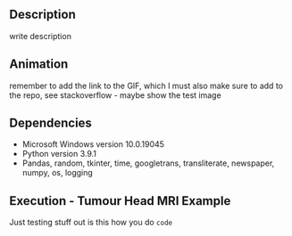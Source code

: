 ## Description 
write description

## Animation
remember to add the link to the GIF, which I must also make sure to add to the repo, see stackoverflow - maybe show the test image 

## Dependencies
* Microsoft Windows version 10.0.19045
* Python version 3.9.1
* Pandas, random, tkinter, time, googletrans, transliterate, newspaper, numpy, os, logging

## Execution - Tumour Head MRI Example 
Just testing stuff out
is this how you do `code`

